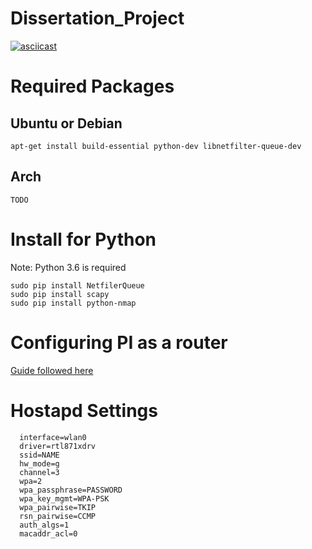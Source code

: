 # Dissertation_Project
[![asciicast](https://asciinema.org/a/KtyqI8rwuqKefuhRddmsshKOX.png)](https://asciinema.org/a/KtyqI8rwuqKefuhRddmsshKOX)

# Required Packages

## Ubuntu or Debian

  ```apt-get install build-essential python-dev libnetfilter-queue-dev```
  
## Arch

  ```TODO ```
  
# Install for Python

Note: Python 3.6 is required

  ```
  sudo pip install NetfilerQueue
  sudo pip install scapy
  sudo pip install python-nmap
  ```

# Configuring PI as a router

[Guide followed here](https://jacobsalmela.com/2014/05/19/raspberry-pi-and-routing-turning-a-pi-into-a-router/)

# Hostapd Settings
```
  interface=wlan0
  driver=rtl871xdrv
  ssid=NAME
  hw_mode=g
  channel=3
  wpa=2
  wpa_passphrase=PASSWORD
  wpa_key_mgmt=WPA-PSK
  wpa_pairwise=TKIP
  rsn_pairwise=CCMP
  auth_algs=1
  macaddr_acl=0
````
